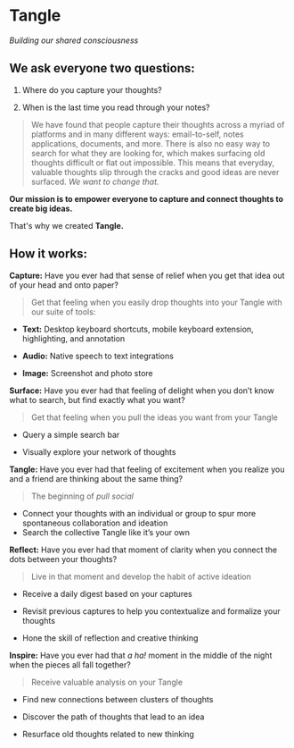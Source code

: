 # Tangle

*Building our shared consciousness*

## We ask everyone two questions:

1. Where do you capture your thoughts?

2. When is the last time you read through your notes?

> We have found that people capture their thoughts across a myriad of platforms and in many different ways: email-to-self, notes applications, documents, and more. There is also no easy way to search for what they are looking for, which makes surfacing old thoughts difficult or flat out impossible. This means that everyday, valuable thoughts slip through the cracks and good ideas are never surfaced. *We want to change that.*

**Our mission is to empower everyone to capture and connect thoughts to create big ideas.**

That's why we created **Tangle.**

## How it works:

**Capture:** Have you ever had that sense of relief when you get that idea out of your head and onto paper?

> Get that feeling when you easily drop thoughts into your Tangle with our suite of tools:

* **Text:** Desktop keyboard shortcuts, mobile keyboard extension, highlighting, and annotation

* **Audio:** Native speech to text integrations

* **Image:** Screenshot and photo store

**Surface:** Have you ever had that feeling of delight when you don’t know what to search, but find exactly what you want?

> Get that feeling when you pull the ideas you want from your Tangle

* Query a simple search bar

* Visually explore your network of thoughts

**Tangle:** Have you ever had that feeling of excitement when you realize you and a friend are thinking about the same thing?

> The beginning of *pull social*

* Connect your thoughts with an individual or group to spur more spontaneous collaboration and ideation
* Search the collective Tangle like it’s your own

**Reflect:** Have you ever had that moment of clarity when you connect the dots between your thoughts?

> Live in that moment and develop the habit of active ideation

* Receive a daily digest based on your captures

* Revisit previous captures to help you contextualize and formalize your thoughts

* Hone the skill of reflection and creative thinking

**Inspire:** Have you ever had that *a ha!* moment in the middle of the night when the pieces all fall together?

> Receive valuable analysis on your Tangle

* Find new connections between clusters of thoughts

* Discover the path of thoughts that lead to an idea

* Resurface old thoughts related to new thinking
